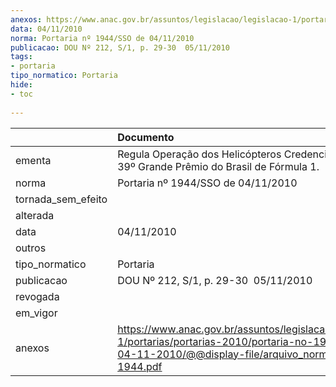 ```yaml
---
anexos: https://www.anac.gov.br/assuntos/legislacao/legislacao-1/portarias/portarias-2010/portaria-no-1944-sso-de-04-11-2010/@@display-file/arquivo_norma/PA2010-1944.pdf
data: 04/11/2010
norma: Portaria nº 1944/SSO de 04/11/2010
publicacao: DOU Nº 212, S/1, p. 29-30  05/11/2010
tags:
- portaria
tipo_normatico: Portaria
hide: 
- toc 
 
---
```


|                    | Documento                                                                                                                                                         |
|:-------------------|:------------------------------------------------------------------------------------------------------------------------------------------------------------------|
| ementa             | Regula Operação dos Helicópteros Credenciados para o 39º Grande Prêmio do Brasil de Fórmula 1.                                                                    |
| norma              | Portaria nº 1944/SSO de 04/11/2010                                                                                                                                |
| tornada_sem_efeito |                                                                                                                                                                   |
| alterada           |                                                                                                                                                                   |
| data               | 04/11/2010                                                                                                                                                        |
| outros             |                                                                                                                                                                   |
| tipo_normatico     | Portaria                                                                                                                                                          |
| publicacao         | DOU Nº 212, S/1, p. 29-30  05/11/2010                                                                                                                             |
| revogada           |                                                                                                                                                                   |
| em_vigor           |                                                                                                                                                                   |
| anexos             | https://www.anac.gov.br/assuntos/legislacao/legislacao-1/portarias/portarias-2010/portaria-no-1944-sso-de-04-11-2010/@@display-file/arquivo_norma/PA2010-1944.pdf |